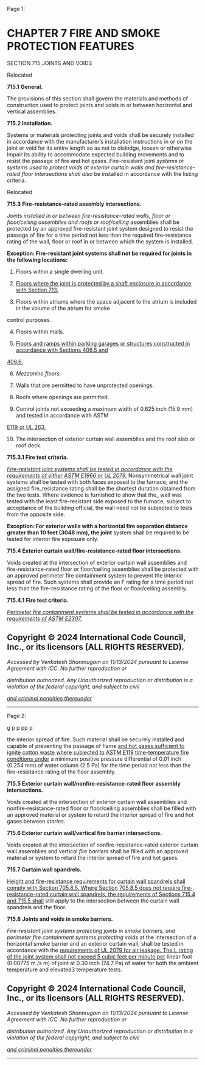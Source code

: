 Page 1:

# CHAPTER 7 FIRE AND SMOKE PROTECTION FEATURES

 SECTION 715
 JOINTS AND VOIDS


Relocated

**715.1** **General.**


The provisions of this section shall govern the materials and methods of construction used to protect joints and voids in
or between horizontal and vertical assemblies.


**715.2 Installation.**


Systems or materials protecting joints and voids shall be securely installed in accordance with the manufacturer’s
installation instructions in or on the joint or void for its entire length so as not to dislodge, loosen or otherwise impair its
ability to accommodate expected building movements and to resist the passage of fire and hot gases. Fire-resistant joint
_systems or systems used to protect voids at exterior curtain walls and fire-resistance-rated floor intersections shall also_
be installed in accordance with the listing criteria.


Relocated

**715.3** **Fire-resistance-rated assembly intersections.**


_Joints installed in or between fire-resistance-rated walls, floor or floor/ceiling assemblies and roofs or roof/ceiling_
assemblies shall be protected by an approved fire-resistant joint system designed to resist the passage of fire for a time
period not less than the required fire-resistance rating of the wall, floor or roof in or between which the system is
installed.


**Exception: Fire-resistant joint systems shall not be required for joints in the following locations:**

1. Floors within a single dwelling unit.

2. [Floors where the joint is protected by a shaft enclosure in accordance with Section 713.](http://codes.iccsafe.org/#VACC2021P1_Ch07_Sec713)


3. Floors within atriums where the space adjacent to the atrium is included in the volume of the atrium for smoke

control purposes.

4. Floors within malls.

5. [Floors and ramps within parking garages or structures constructed in accordance with Sections 406.5 and](http://codes.iccsafe.org/#VACC2021P1_Ch04_Sec406.5)

[406.6.](http://codes.iccsafe.org/#VACC2021P1_Ch04_Sec406.6)

6. _Mezzanine floors._

7. Walls that are permitted to have unprotected openings.

8. Roofs where openings are permitted.

9. Control joints not exceeding a maximum width of 0.625 inch (15.9 mm) and tested in accordance with ASTM


[E119 or UL 263.](http://codes.iccsafe.org/#VACC2021P1_Ch35_PromUL_RefStd263_11)

10. The intersection of exterior curtain wall assemblies and the roof slab or roof deck.

**715.3.1 Fire test criteria.**


_[Fire-resistant joint systems shall be tested in accordance with the requirements of either ASTM E1966 or UL 2079.](http://codes.iccsafe.org/#VACC2021P1_Ch35_PromASTM_RefStdE1966_15)_
Nonsymmetrical wall joint systems shall be tested with both faces exposed to the furnace, and the assigned fire_resistance rating shall be the shortest duration obtained from the two tests. Where evidence is furnished to show that the_
wall was tested with the least fire-resistant side exposed to the furnace, subject to acceptance of the building official, the
wall need not be subjected to tests from the opposite side.

**Exception: For exterior walls with a horizontal fire separation distance greater than 10 feet (3048 mm), the joint**
system shall be required to be tested for interior fire exposure only.


**715.4 Exterior curtain wall/fire-resistance-rated floor intersections.**


Voids created at the intersection of exterior curtain wall assemblies and fire-resistance-rated floor or floor/ceiling
assemblies shall be protected with an approved perimeter fire containment system to prevent the interior spread of fire.
Such systems shall provide an F rating for a time period not less than the fire-resistance rating of the floor or floor/ceiling
assembly.


**715.4.1** **Fire test criteria.**

_[Perimeter fire containment systems shall be tested in accordance with the requirements of ASTM E2307.](http://codes.iccsafe.org/#VACC2021P1_Ch35_PromASTM_RefStdE2307_15BE1)_


## Copyright © 2024 International Code Council, Inc., or its licensors (ALL RIGHTS RESERVED).

_Accessed by Venkatesh Shanmugam on 11/13/2024 pursuant to License Agreement with ICC. No further reproduction or_

_distribution authorized. Any Unauthorized reproduction or distribution is a violation of the federal copyright, and subject to civil_

_[and criminal penalties thereunder](http://codes.iccsafe.org/content/VACC2021P1/chapter-7-fire-and-smoke-protection-features#VACC2021P1_Ch07_Sec715)_


-----



Page 2:

g p p pp p

the interior spread of fire. Such material shall be securely installed and capable of preventing the passage of flame
[and hot gases sufficient to ignite cotton waste where subjected to ASTM E119 time-temperature fire conditions under](http://codes.iccsafe.org/#VACC2021P1_Ch35_PromASTM_RefStdE119_2018B)
a minimum positive pressure differential of 0.01 inch (0.254 mm) of water column (2.5 Pa) for the time period not less
than the fire-resistance rating of the floor assembly.

**715.5 Exterior curtain wall/nonfire-resistance-rated floor assembly intersections.**

Voids created at the intersection of exterior curtain wall assemblies and nonfire-resistance-rated floor or floor/ceiling
assemblies shall be filled with an approved material or system to retard the interior spread of fire and hot gases between
_stories._


**715.6 Exterior curtain wall/vertical fire barrier intersections.**


Voids created at the intersection of nonfire-resistance-rated exterior curtain wall assemblies and vertical _fire barriers_
shall be filled with an approved material or system to retard the interior spread of fire and hot gases.

**715.7 Curtain wall spandrels.**

[Height and fire-resistance requirements for curtain wall spandrels shall comply with Section 705.8.5. Where Section](http://codes.iccsafe.org/#VACC2021P1_Ch07_Sec705.8.5)
[705.8.5 does not require fire-resistance-rated curtain wall spandrels, the requirements of Sections 715.4 and 715.5 shall](http://codes.iccsafe.org/#VACC2021P1_Ch07_Sec715.4)
still apply to the intersection between the curtain wall spandrels and the floor.

**715.8** **Joints and voids in smoke barriers.**

_Fire-resistant joint systems protecting_ _joints in smoke barriers, and perimeter fire containment systems protecting_
voids at the intersection of a horizontal smoke barrier and an exterior curtain wall, shall be tested in accordance with the
[requirements of UL 2079 for air leakage. The L rating of the joint system shall not exceed 5 cubic feet per minute per](http://codes.iccsafe.org/#VACC2021P1_Ch35_PromUL_RefStd2079_2015)
linear foot (0.00775 m /s m) of joint at 0.30 inch (74.7 Pa) of water for both the ambient temperature and elevated3
temperature tests.

## Copyright © 2024 International Code Council, Inc., or its licensors (ALL RIGHTS RESERVED).

_Accessed by Venkatesh Shanmugam on 11/13/2024 pursuant to License Agreement with ICC. No further reproduction or_

_distribution authorized. Any Unauthorized reproduction or distribution is a violation of the federal copyright, and subject to civil_

_[and criminal penalties thereunder](http://codes.iccsafe.org/content/VACC2021P1/chapter-7-fire-and-smoke-protection-features#VACC2021P1_Ch07_Sec715)_


-----



